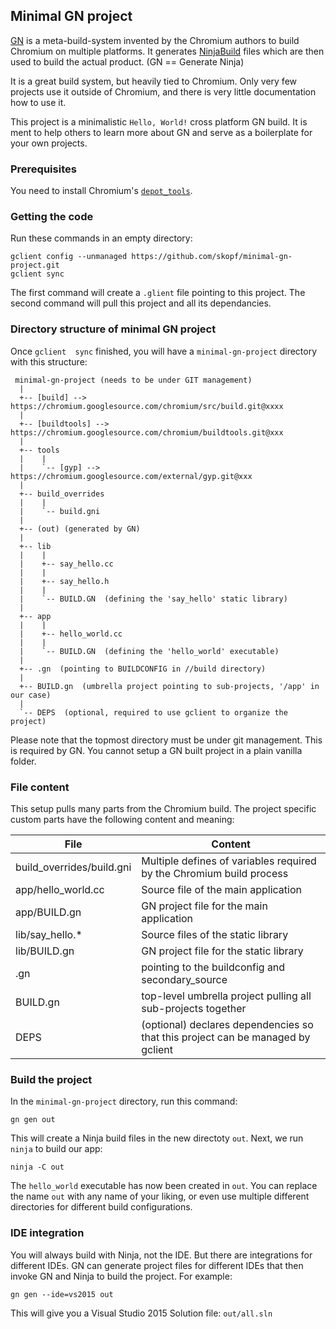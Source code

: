 ## Minimal GN project

[GN](https://chromium.googlesource.com/chromium/src/tools/gn/+/HEAD/README.md) is a meta-build-system invented by
the Chromium authors to build Chromium on multiple platforms. It generates [NinjaBuild](https://ninja-build.org/)
files which are then used to build the actual product. (GN == Generate Ninja)

It is a great build system, but heavily tied to Chromium. Only very few projects use it outside of Chromium, and
there is very little documentation how to use it.

This project is a minimalistic `Hello, World!` cross platform GN build. It is ment to help others to learn more
about GN and serve as a boilerplate for your own projects.


### Prerequisites

You need to install Chromium's [`depot_tools`](http://www.chromium.org/developers/how-tos/install-depot-tools).


### Getting the code

Run these commands in an empty directory:

```
gclient config --unmanaged https://github.com/skopf/minimal-gn-project.git
gclient sync
```

The first command will create a `.glient` file pointing to this project. The second command will pull this project and
all its dependancies.


### Directory structure of minimal GN project

Once `gclient  sync` finished, you will have a `minimal-gn-project` directory with this structure: 

```
 minimal-gn-project (needs to be under GIT management)
  |
  +-- [build] --> https://chromium.googlesource.com/chromium/src/build.git@xxxx
  |
  +-- [buildtools] --> https://chromium.googlesource.com/chromium/buildtools.git@xxx
  |
  +-- tools
  |    |
  |    `-- [gyp] --> https://chromium.googlesource.com/external/gyp.git@xxx
  |
  +-- build_overrides
  |    |
  |    `-- build.gni
  |
  +-- (out) (generated by GN)
  |
  +-- lib
  |    |
  |    +-- say_hello.cc
  |    |
  |    +-- say_hello.h
  |    |
  |    `-- BUILD.GN  (defining the 'say_hello' static library)
  |
  +-- app
  |    |
  |    +-- hello_world.cc
  |    |
  |    `-- BUILD.GN  (defining the 'hello_world' executable)
  |
  +-- .gn  (pointing to BUILDCONFIG in //build directory)
  |
  +-- BUILD.gn  (umbrella project pointing to sub-projects, '/app' in our case)
  |
  `-- DEPS  (optional, required to use gclient to organize the project)
```

Please note that the topmost directory must be under git management. This is required by GN. You cannot setup a GN built
project in a plain vanilla folder.


### File content

This setup pulls many parts from the Chromium build. The project specific custom parts have the following content and meaning:

File | Content
-----|--------
build_overrides/build.gni | Multiple defines of variables required by the Chromium build process
app/hello_world.cc | Source file of the main application
app/BUILD.gn | GN project file for the main application
lib/say_hello.\* | Source files of the static library
lib/BUILD.gn | GN project file for the static library
.gn | pointing to the buildconfig and secondary_source
BUILD.gn | top-level umbrella project pulling all sub-projects together
DEPS | (optional) declares dependencies so that this project can be managed by gclient


### Build the project

In the `minimal-gn-project` directory, run this command:

`gn gen out`

This will create a Ninja build files in the new directoty `out`. Next, we run `ninja` to build our app:

`ninja -C out`

The `hello_world` executable has now been created in `out`. You can replace the name `out` with any name of your liking,
or even use multiple different directories for different build configurations.


### IDE integration

You will always build with Ninja, not the IDE. But there are integrations for different IDEs. GN can generate project files
for different IDEs that then invoke GN and Ninja to build the project. For example:

`gn gen --ide=vs2015 out`

This will give you a Visual Studio 2015 Solution file: `out/all.sln`
